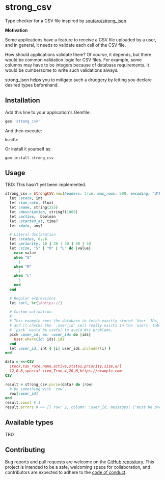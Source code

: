 # strong_csv

Type checker for a CSV file inspired by [soutaro/strong_json](https://github.com/soutaro/strong_json).

**Motivation**

Some applications have a feature to receive a CSV file uploaded by a user,
and in general, it needs to validate each cell of the CSV file.

How should applications validate them?
Of course, it depends, but there would be common validation logic for CSV files.
For example, some columns may have to be integers because of database requirements.
It would be cumbersome to write such validations always.

strong_json helps you to mitigate such a drudgery by letting you declare desired types beforehand.


## Installation

Add this line to your application's Gemfile:

```ruby
gem 'strong_csv'
```

And then execute:

```console
bundle
```

Or install it yourself as:

```console
gem install strong_csv
```
## Usage

TBD: This hasn't yet been implemented.

```ruby
strong_csv = StrongCSV.new(headers: true, max_rows: 500, encoding: "UTF-8") do
  let :stock, int
  let :tax_rate, float
  let :name, string(255)
  let :description, string?(1000)
  let :active,  boolean
  let :started_at, time?
  let :data, any?

  # Literal declaration
  let :status, 0..6
  let :priority, 10 | 20 | 30 | 40 | 50
  let :size, "S" | "M" | "L" do |value|
    case value
    when "S"
      1
    when "M"
      2
    when "L"
      3
    end
  end

  # Regular expressions
  let :url, %r{\Ahttps://}

  # Custom validation.
  #
  # This example sees the database to fetch exactly stored `User` IDs,
  # and it checks the `:user_id` cell really exists in the `users` table.
  # `pick` would be useful to avoid N+1 problems.
  pick :user_id, as: :user_ids do |ids|
    User.where(id: ids).ids
  end
  let :user_id, int { |i| user_ids.include?(i) }
end

data = <<~CSV
  stock,tax_rate,name,active,status,priority,size,url
  12,0.8,special item,True,4,20,M,https://example.com
CSV

result = strong_csv.parse(data) do |row|
  # Do something with `row`.
  row[:user_id]
end
result.count # 1
result.errors # => [{ row: 2, column: :user_id, messages: ["must be present", "must be an Integer", "must satisfy the custom validation"] }]
```

## Available types

TBD

## Contributing

Bug reports and pull requests are welcome on the [GitHub repository](https://github.com/yykamei/strong_csv).
This project is intended to be a safe, welcoming space for collaboration,
and contributors are expected to adhere to the
[code of conduct](https://github.com/yykamei/strong_csv/blob/main/CODE_OF_CONDUCT.md).
